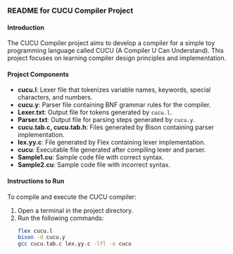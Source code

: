 ### README for CUCU Compiler Project

#### Introduction
The CUCU Compiler project aims to develop a compiler for a simple toy programming language called CUCU (A Compiler U Can Understand). This project focuses on learning compiler design principles and implementation.

#### Project Components
- **cucu.l**: Lexer file that tokenizes variable names, keywords, special characters, and numbers.
- **cucu.y**: Parser file containing BNF grammar rules for the compiler.
- **Lexer.txt**: Output file for tokens generated by `cucu.l`.
- **Parser.txt**: Output file for parsing steps generated by `cucu.y`.
- **cucu.tab.c, cucu.tab.h**: Files generated by Bison containing parser implementation.
- **lex.yy.c**: File generated by Flex containing lexer implementation.
- **cucu**: Executable file generated after compiling lexer and parser.
- **Sample1.cu**: Sample code file with correct syntax.
- **Sample2.cu**: Sample code file with incorrect syntax.

#### Instructions to Run
To compile and execute the CUCU compiler:
1. Open a terminal in the project directory.
2. Run the following commands:
   ```bash
   flex cucu.l
   bison -d cucu.y
   gcc cucu.tab.c lex.yy.c -lfl -o cucu
